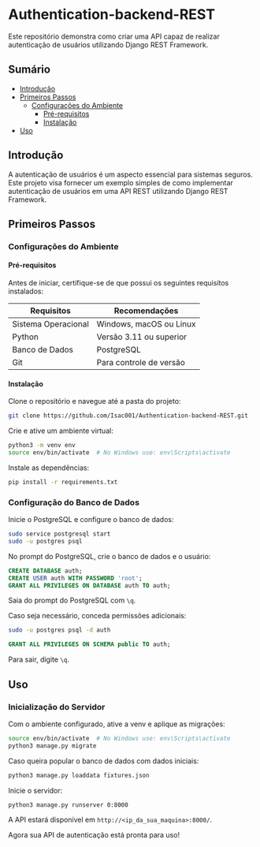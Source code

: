 # Authentication-backend-REST

Este repositório demonstra como criar uma API capaz de realizar autenticação de usuários utilizando Django REST Framework.

## Sumário

- [Introdução](#introdução)
- [Primeiros Passos](#primeiros-passos)
  - [Configurações do Ambiente](#configurações-do-ambiente)
    - [Pré-requisitos](#pré-requisitos)
    - [Instalação](#instalação)
- [Uso](#uso)

## Introdução

A autenticação de usuários é um aspecto essencial para sistemas seguros. Este projeto visa fornecer um exemplo simples de como implementar autenticação de usuários em uma API REST utilizando Django REST Framework.

## Primeiros Passos

### Configurações do Ambiente

#### Pré-requisitos

Antes de iniciar, certifique-se de que possui os seguintes requisitos instalados:

| Requisitos | Recomendações |
| --- |---|
| Sistema Operacional | Windows, macOS ou Linux |
| Python | Versão 3.11 ou superior |
| Banco de Dados | PostgreSQL |
| Git | Para controle de versão |

#### Instalação

Clone o repositório e navegue até a pasta do projeto:

```bash
git clone https://github.com/Isac001/Authentication-backend-REST.git
```

Crie e ative um ambiente virtual:

```bash
python3 -m venv env
source env/bin/activate  # No Windows use: env\Scripts\activate
```

Instale as dependências:

```bash
pip install -r requirements.txt
```

### Configuração do Banco de Dados

Inicie o PostgreSQL e configure o banco de dados:

```bash
sudo service postgresql start
sudo -u postgres psql
```

No prompt do PostgreSQL, crie o banco de dados e o usuário:

```sql
CREATE DATABASE auth;
CREATE USER auth WITH PASSWORD 'root';
GRANT ALL PRIVILEGES ON DATABASE auth TO auth;
```

Saia do prompt do PostgreSQL com `\q`.

Caso seja necessário, conceda permissões adicionais:

```bash
sudo -u postgres psql -d auth
```

```sql
GRANT ALL PRIVILEGES ON SCHEMA public TO auth;
```

Para sair, digite `\q`.

## Uso

### Inicialização do Servidor

Com o ambiente configurado, ative a venv e aplique as migrações:

```bash
source env/bin/activate  # No Windows use: env\Scripts\activate
python3 manage.py migrate
```

Caso queira popular o banco de dados com dados iniciais:

```bash
python3 manage.py loaddata fixtures.json
```

Inicie o servidor:

```bash
python3 manage.py runserver 0:8000
```

A API estará disponível em `http://<ip_da_sua_maquina>:8000/`.

Agora sua API de autenticação está pronta para uso!

